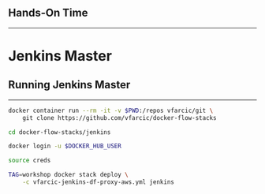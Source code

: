 ## Hands-On Time

---

# Jenkins Master


## Running Jenkins Master

---

```bash
docker container run --rm -it -v $PWD:/repos vfarcic/git \
    git clone https://github.com/vfarcic/docker-flow-stacks

cd docker-flow-stacks/jenkins

docker login -u $DOCKER_HUB_USER

source creds

TAG=workshop docker stack deploy \
    -c vfarcic-jenkins-df-proxy-aws.yml jenkins
```
